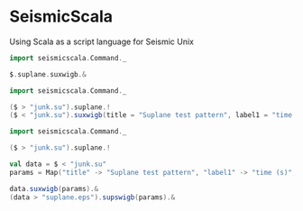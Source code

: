 # SeismicScala
Using Scala as a script language for Seismic Unix


````scala
import seismicscala.Command._

$.suplane.suxwigb.&
````


````scala
import seismicscala.Command._

($ > "junk.su").suplane.!
($ < "junk.su").suxwigb(title = "Suplane test pattern", label1 = "time (s)", label2 ="trace number").! 
````


````scala
import seismicscala.Command._

($ > "junk.su").suplane.!

val data = $ < "junk.su"
params = Map("title" -> "Suplane test pattern", "label1" -> "time (s)", "label2" -> "trace number")

data.suxwigb(params).&
(data > "suplane.eps").supswigb(params).&
````
